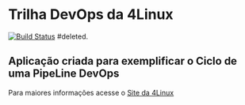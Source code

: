 # Trilha DevOps da 4Linux

<!-- Altere a Flag abaixo com sua URL do Travis -->
[![Build Status](https://travis-ci.com/gabrielpadilha-saru/DevOpsLab-HelloWorld.svg?branch=master)](https://travis-ci.com/gabrielpadilha-saru/DevOpsLab-HelloWorld) #deleted.

## Aplicação criada para exemplificar o Ciclo de uma PipeLine DevOps


Para maiores informações acesse o [Site da 4Linux](https://www.4linux.com.br/cursos/devops)
